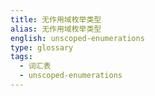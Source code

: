 ```yaml
---
title: 无作用域枚举类型
alias: 无作用域枚举类型
english: unscoped-enumerations
type: glossary
tags:
  - 词汇表
  - unscoped-enumerations
---
```


